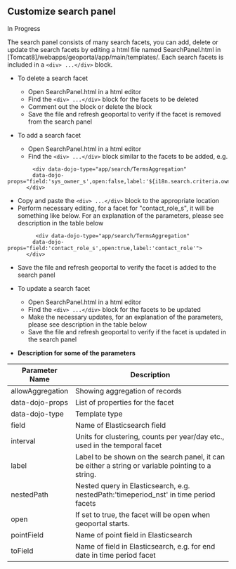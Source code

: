 ## Customize search panel

In Progress  

The search panel consists of many search facets, you can add, delete or update the search facets by editing a html file named SearchPanel.html in [Tomcat8]/webapps/geoportal/app/main/templates/. Each search facets is included in a `<div> ...</div>` block.

* To delete a search facet
  * Open SearchPanel.html in a html editor
  * Find the `<div> ...</div>` block for the facets to be deleted
  * Comment out the block or delete the block
  * Save the file and refresh geoportal to verify if the facet is removed from the search panel
 
* To add a search facet
  * Open SearchPanel.html in a html editor
  * Find the `<div> ...</div>` block similar to the facets to be added, e.g.
```
        <div data-dojo-type="app/search/TermsAggregation"
        data-dojo-props="field:'sys_owner_s',open:false,label:'${i18n.search.criteria.owner}'">
      </div>
```

  * Copy and paste the `<div> ...</div>` block to the appropriate location
  * Perform necessary editing, for a facet for "contact_role_s", it will be something like below. For an explanation of the parameters, please see description in the table below
```
         <div data-dojo-type="app/search/TermsAggregation"
        data-dojo-props="field:'contact_role_s',open:true,label:'contact_role'">
      </div>
```

  * Save the file and refresh geoportal to verify the facet is added to the search panel
  
* To update a search facet 
  * Open SearchPanel.html in a html editor
  * Find the `<div> ...</div>` block for the facets to be updated
  * Make the necessary updates, for an explanation of the parameters, please see description in the table below
  * Save the file and refresh geoportal to verify if the facet is updated in the search panel
  
 * **Description for some of the parameters**
   
Parameter Name | Description
-------------- | ------------
allowAggregation | Showing aggregation of records
data-dojo-props | List of properties for the facet
data-dojo-type | Template type
field | Name of Elasticsearch field 
interval | Units for clustering, counts per year/day etc., used in the temporal facet
label | Label to be shown on the search panel, it can be either a string or variable pointing to a string. 
nestedPath | Nested query in Elasticsearch, e.g. nestedPath:'timeperiod_nst' in time period facets
open | If set to true, the facet will be open when geoportal starts.
pointField | Name of point field in Elasticsearch  
toField | Name of field in Elasticsearch, e.g. for end date in time period facet


